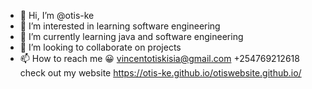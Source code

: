 - 👋 Hi, I’m @otis-ke
- 👀 I’m interested in learning  software engineering 
- 🌱 I’m currently learning java and software engineering 
- 💞️ I’m looking to collaborate on  projects  
- 📫 How to reach me 😀
vincentotiskisia@gmail.com
+254769212618
 check out my website https://otis-ke.github.io/otiswebsite.github.io/
<!---
otis-ke/otis-ke is a ✨ special ✨ repository because its `README.md` (this file) appears on your GitHub profile.
You can click the Preview link to take a look at your changes.
--->
